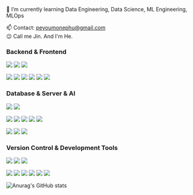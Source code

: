 
<!--
- 🔭 I’m currently working on ...-->

🌱 I’m currently learning Data Engineering, Data Science, ML Engineering, MLOps

📫 Contact: peyoumonephu@gmail.com  
😉 Call me Jin. And I'm He.

<!--
- 👯 I’m looking to collaborate on ...
- 🤔 I’m looking for help with ...
- ⚡ Fun fact: ... -->


<div>
<div>

### Backend & Frontend
<a target="_blank"><img src="https://img.shields.io/badge/Python-3776AB?style=flat-square&logo=Python&logoColor=white"/></a>
<a target="_blank"><img src="https://img.shields.io/badge/JAVA-007396?style=flat-square&logo=--&logoColor=white"/></a>
<a target="_blank"><img src="https://img.shields.io/badge/C++-00599C?style=flat-square&logo=cplusplus&logoColor=white"/></a>

<a target="_blank"><img src="https://img.shields.io/badge/Django-092E20?style=flat-square&logo=django&logoColor=white"/></a>
<a target="_blank"><img src="https://img.shields.io/badge/JavaScript-F7DF1E?style=flat-square&logo=javascript&logoColor=black"/></a>
<a target="_blank"><img src="https://img.shields.io/badge/Node.js-339933?style=flat-square&logo=nodedotjs&logoColor=white"/></a>
<a target="_blank"><img src="https://img.shields.io/badge/React-61DAFB?style=flat-square&logo=react&logoColor=black"/></a>
<a target="_blank"><img src="https://img.shields.io/badge/HTML5-E34F26?style=flat-square&logo=html5&logoColor=white"/></a>
<a target="_blank"><img src="https://img.shields.io/badge/CSS3-1572B6?style=flat-square&logo=css3&logoColor=white"/></a>
</div>

<div>

### Database & Server & AI
<a target="_blank"><img src="https://img.shields.io/badge/MySQL-4479A1?style=flat-square&logo=mysql&logoColor=white"/></a>
<a target="_blank"><img src="https://img.shields.io/badge/MongoDB-47A248?style=flat-square&logo=mongodb&logoColor=white"/></a>


<a target="_blank"><img src="https://img.shields.io/badge/Amazon AWS-232F3E?style=flat-square&logo=amazonaws&logoColor=white"/></a>
<a target="_blank"><img src="https://img.shields.io/badge/Apache Hadoop-66CCFF?style=flat-square&logo=apachehadoop&logoColor=black"/></a>
<a target="_blank"><img src="https://img.shields.io/badge/Apache Spark-E25A1C?style=flat-square&logo=apachespark&logoColor=white"/></a>
<a target="_blank"><img src="https://img.shields.io/badge/Apache Kafka-231F20?style=flat-square&logo=apachekafka&logoColor=white"/></a>
<a target="_blank"><img src="https://img.shields.io/badge/Apache Airflow-017CEE?style=flat-square&logo=apacheairflow&logoColor=white"/></a>


<a target="_blank"><img src="https://img.shields.io/badge/TensorFlow-FF6F00?style=flat-square&logo=tensorflow&logoColor=white"/></a>
<a target="_blank"><img src="https://img.shields.io/badge/PyTorch-EE4C2C?style=flat-square&logo=pytorch&logoColor=white"/></a>
<a target="_blank"><img src="https://img.shields.io/badge/OpenCV-5C3EE8?style=flat-square&logo=opencv&logoColor=white"/></a>
</div>

<div>

### Version Control & Development Tools 
<a target="_blank"><img src="https://img.shields.io/badge/Git-F05032?style=flat-square&logo=git&logoColor=white"/></a>
<a target="_blank"><img src="https://img.shields.io/badge/GitHub-181717?style=flat-square&logo=github&logoColor=white"/></a>
<a target="_blank"><img src="https://img.shields.io/badge/Docker-2496ED?style=flat-square&logo=docker&logoColor=white"/></a>

<a target="_blank"><img src="https://img.shields.io/badge/IntelliJ IDEA-000000?style=flat-square&logo=intellijidea&logoColor=white"/></a>
<a target="_blank"><img src="https://img.shields.io/badge/VS Code-007ACC?style=flat-square&logo=visualstudiocode&logoColor=white"/></a>
<a target="_blank"><img src="https://img.shields.io/badge/Visual Studio-5C2D91?style=flat-square&logo=visualstudio&logoColor=white"/></a>
<a target="_blank"><img src="https://img.shields.io/badge/PyCharm-000000?style=flat-square&logo=pycharm&logoColor=white"/></a>
<a target="_blank"><img src="https://img.shields.io/badge/Anaconda-44A833?style=flat-square&logo=anaconda&logoColor=white"/></a>
<a target="_blank"><img src="https://img.shields.io/badge/Eclipse IDE-2C2255?style=flat-square&logo=eclipseide&logoColor=white"/></a>
</div>
</div>


<div>

![Anurag's GitHub stats](https://github-readme-stats.vercel.app/api?username=chickengak&show_icons=true&theme=shadow_blue)
</div>






